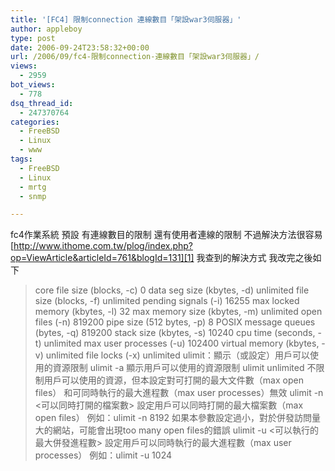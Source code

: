 ```yaml
---
title: '[FC4] 限制connection 連線數目「架設war3伺服器」'
author: appleboy
type: post
date: 2006-09-24T23:58:32+00:00
url: /2006/09/fc4-限制connection-連線數目「架設war3伺服器」/
views:
  - 2959
bot_views:
  - 778
dsq_thread_id:
  - 247370764
categories:
  - FreeBSD
  - Linux
  - www
tags:
  - FreeBSD
  - Linux
  - mrtg
  - snmp

---
```

fc4作業系統 預設 有連線數目的限制 還有使用者連線的限制 不過解決方法很容易 [http://www.ithome.com.tw/plog/index.php?op=ViewArticle&articleId=761&blogId=131][1] 我查到的解決方式 我改完之後如下 

> core file size (blocks, -c) 0 data seg size (kbytes, -d) unlimited file size (blocks, -f) unlimited pending signals (-i) 16255 max locked memory (kbytes, -l) 32 max memory size (kbytes, -m) unlimited open files (-n) 819200 pipe size (512 bytes, -p) 8 POSIX message queues (bytes, -q) 819200 stack size (kbytes, -s) 10240 cpu time (seconds, -t) unlimited max user processes (-u) 102400 virtual memory (kbytes, -v) unlimited file locks (-x) unlimited ulimit：顯示（或設定）用戶可以使用的資源限制 ulimit -a 顯示用戶可以使用的資源限制 ulimit unlimited 不限制用戶可以使用的資源，但本設定對可打開的最大文件數（max open files） 和可同時執行的最大進程數（max user processes）無效 ulimit -n <可以同時打開的檔案數> 設定用戶可以同時打開的最大檔案數（max open files） 例如：ulimit -n 8192 如果本參數設定過小，對於併發訪問量大的網站，可能會出現too many open files的錯誤 ulimit -u <可以執行的最大併發進程數> 設定用戶可以同時執行的最大進程數（max user processes） 例如：ulimit -u 1024

 [1]: http://www.ithome.com.tw/plog/index.php?op=ViewArticle&articleId=761&blogId=131 "http://www.ithome.com.tw/plog/index.php?op=ViewArticle&articleId=761&blogId=131"